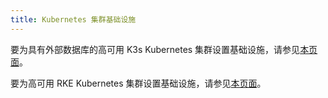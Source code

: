 ```yaml
---
title: Kubernetes 集群基础设施
---
```


<head>
  <link rel="canonical" href="https://ranchermanager.docs.rancher.com/zh/how-to-guides/new-user-guides/infrastructure-setup"/>
</head>

要为具有外部数据库的高可用 K3s Kubernetes 集群设置基础设施，请参见[本页面](ha-k3s-kubernetes-cluster.md)。

要为高可用 RKE Kubernetes 集群设置基础设施，请参见[本页面](ha-rke1-kubernetes-cluster.md)。
